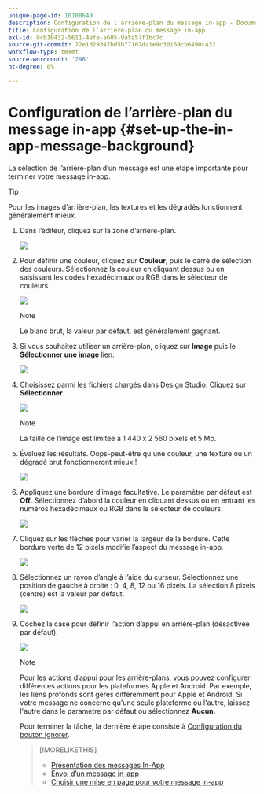 ```yaml
---
unique-page-id: 10100649
description: Configuration de l’arrière-plan du message in-app - Documents Marketo - Documentation du produit
title: Configuration de l’arrière-plan du message in-app
exl-id: 0cb10432-5611-4efe-a605-9a5a57f1bc7c
source-git-commit: 72e1d29347bd5b77107da1e9c30169cb6490c432
workflow-type: tm+mt
source-wordcount: '296'
ht-degree: 0%

---
```


# Configuration de l’arrière-plan du message in-app {#set-up-the-in-app-message-background}

La sélection de l’arrière-plan d’un message est une étape importante pour terminer votre message in-app.

>[!TIP]
>
>Pour les images d’arrière-plan, les textures et les dégradés fonctionnent généralement mieux.

1. Dans l’éditeur, cliquez sur la zone d’arrière-plan.

   ![](assets/image2016-5-9-8-3a38-3a1.png)

1. Pour définir une couleur, cliquez sur **Couleur**, puis le carré de sélection des couleurs. Sélectionnez la couleur en cliquant dessus ou en saisissant les codes hexadécimaux ou RGB dans le sélecteur de couleurs.

   ![](assets/image2016-5-9-8-3a46-3a59.png)

   >[!NOTE]
   >
   >Le blanc brut, la valeur par défaut, est généralement gagnant.

1. Si vous souhaitez utiliser un arrière-plan, cliquez sur **Image** puis le **Sélectionner une image** lien.

   ![](assets/image2016-5-9-8-3a52-3a43.png)

1. Choisissez parmi les fichiers chargés dans Design Studio. Cliquez sur **Sélectionner**.

   ![](assets/image2016-5-9-9-3a0-3a2.png)

   >[!NOTE]
   >
   >La taille de l’image est limitée à 1 440 x 2 560 pixels et 5 Mo.

1. Évaluez les résultats. Oops-peut-être qu&#39;une couleur, une texture ou un dégradé brut fonctionneront mieux !

   ![](assets/image2016-5-9-9-3a2-3a33.png)

1. Appliquez une bordure d’image facultative. Le paramètre par défaut est **Off**. Sélectionnez d’abord la couleur en cliquant dessus ou en entrant les numéros hexadécimaux ou RGB dans le sélecteur de couleurs.

   ![](assets/image2016-5-9-9-3a54-3a8.png)

1. Cliquez sur les flèches pour varier la largeur de la bordure. Cette bordure verte de 12 pixels modifie l’aspect du message in-app.

   ![](assets/image2016-5-9-9-3a58-3a38.png)

1. Sélectionnez un rayon d’angle à l’aide du curseur. Sélectionnez une position de gauche à droite : 0, 4, 8, 12 ou 16 pixels. La sélection 8 pixels (centre) est la valeur par défaut.

   ![](assets/image2016-5-6-9-3a39-3a28.png)

1. Cochez la case pour définir l’action d’appui en arrière-plan (désactivée par défaut).

   ![](assets/image2016-5-9-10-3a6-3a10.png)

   >[!NOTE]
   >
   >Pour les actions d’appui pour les arrière-plans, vous pouvez configurer différentes actions pour les plateformes Apple et Android. Par exemple, les liens profonds sont gérés différemment pour Apple et Android. Si votre message ne concerne qu&#39;une seule plateforme ou l&#39;autre, laissez l&#39;autre dans le paramètre par défaut ou sélectionnez **Aucun**.

   Pour terminer la tâche, la dernière étape consiste à [Configuration du bouton Ignorer](/help/marketo/product-docs/mobile-marketing/in-app-messages/creating-in-app-messages/set-up-the-dismiss-button-and-approve-the-message.md).

   >[!MORELIKETHIS]
   >
   >* [Présentation des messages In-App](/help/marketo/product-docs/mobile-marketing/in-app-messages/understanding-in-app-messages.md)
   >* [Envoi d’un message in-app](/help/marketo/product-docs/mobile-marketing/in-app-messages/sending-your-in-app-message/send-your-in-app-message.md)
   >* [Choisir une mise en page pour votre message in-app](/help/marketo/product-docs/mobile-marketing/in-app-messages/creating-in-app-messages/choose-a-layout-for-your-in-app-message.md)

